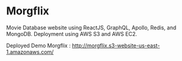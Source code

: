 # Morgflix

Movie Database website using ReactJS, GraphQL, Apollo, Redis, and MongoDB. Deployment using AWS S3 and AWS EC2.

Deployed Demo Morgflix : http://morgflix.s3-website-us-east-1.amazonaws.com/
